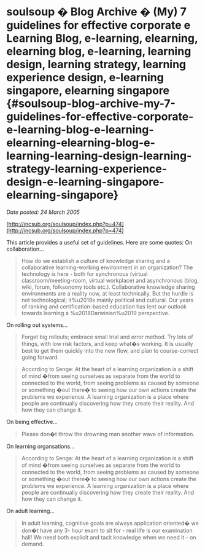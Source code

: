 # soulsoup � Blog Archive � (My) 7 guidelines for effective corporate e Learning Blog, e-learning, elearning, elearning blog, e-learning, learning design, learning strategy, learning experience design, e-learning singapore, elearning singapore {#soulsoup-blog-archive-my-7-guidelines-for-effective-corporate-e-learning-blog-e-learning-elearning-elearning-blog-e-learning-learning-design-learning-strategy-learning-experience-design-e-learning-singapore-elearning-singapore}

_Date posted: 24 March 2005_

[http://incsub.org/soulsoup/index.php?p=474](http://incsub.org/soulsoup/index.php?p=474)

This article provides a useful set of guidelines. Here are some quotes: On collaboration...

> How do we establish a culture of knowledge sharing and a collaborative learning-working environment in an organization? The technology is here - both for synchronous (virtual classroom/meeting-room, virtual workplace) and asynchronous (blog, wiki, forum, folksonomy tools etc.). Collaborative knowledge sharing environments are a reality now, at least technically. But the hurdle is not technological; it%u2019s mainly political and cultural. Our years of ranking and certification-based education has lent our outlook towards learning a %u2018Darwinian%u2019 perspective.

On rolling out systems...

> Forget big rollouts; embrace small trial and error method. Try lots of things, with low risk factors, and keep what�s working. It is usually best to get them quickly into the new flow, and plan to course-correct going forward.

> According to Senge: At the heart of a learning organization is a shift of mind �from seeing ourselves as separate from the world to connected to the world, from seeing problems as caused by someone or something �out there� to seeing how our own actions create the problems we experience. A learning organization is a place where people are continually discovering how they create their reality. And how they can change it.

On being effective...

> Please don�t throw the drowning man another wave of information.

On learning organsations...

> According to Senge: At the heart of a learning organization is a shift of mind �from seeing ourselves as separate from the world to connected to the world, from seeing problems as caused by someone or something �out there� to seeing how our own actions create the problems we experience. A learning organization is a place where people are continually discovering how they create their reality. And how they can change it.

On adult learning...

> In adult learning, cognitive goals are always application oriented� we don�t have any 3- hour exam to sit for - real life is our examination hall! We need both explicit and tacit knowledge when we need it - on demand.